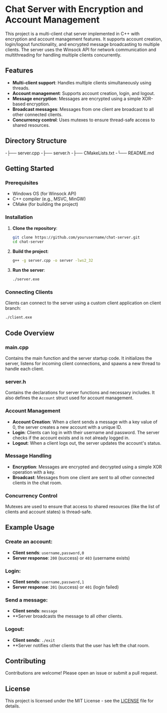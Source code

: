# Chat Server with Encryption and Account Management

This project is a multi-client chat server implemented in C++ with encryption and account management features. It supports account creation, login/logout functionality, and encrypted message broadcasting to multiple clients. The server uses the Winsock API for network communication and multithreading for handling multiple clients concurrently.

## Features

- **Multi-client support**: Handles multiple clients simultaneously using threads.
- **Account management**: Supports account creation, login, and logout.
- **Message encryption**: Messages are encrypted using a simple XOR-based encryption.
- **Broadcast messages**: Messages from one client are broadcast to all other connected clients.
- **Concurrency control**: Uses mutexes to ensure thread-safe access to shared resources.

## Directory Structure

-├── server.cpp
-├── server.h
-├── CMakeLists.txt
-└── README.md

## Getting Started

### Prerequisites

- Windows OS (for Winsock API)
- C++ compiler (e.g., MSVC, MinGW)
- CMake (for building the project)

### Installation

1. **Clone the repository**:

    ```sh
    git clone https://github.com/yourusername/chat-server.git
    cd chat-server
    ```

2. **Build the project**:

    ```sh
    g++ -g server.cpp -o server -lws2_32
    ```

3. **Run the server**:

    ```sh
    ./server.exe
    ```

### Connecting Clients

Clients can connect to the server using a custom client application on client branch:

```sh
./client.exe
```
## Code Overview

### main.cpp
Contains the main function and the server startup code. It initializes the server, listens for incoming client connections, and spawns a new thread to handle each client.

### server.h
Contains the declarations for server functions and necessary includes. It also defines the `Account` struct used for account management.

### Account Management
- **Account Creation**: When a client sends a message with a key value of 0, the server creates a new account with a unique ID.
- **Login**: Clients can log in with their username and password. The server checks if the account exists and is not already logged in.
- **Logout**: When a client logs out, the server updates the account's status.

### Message Handling
- **Encryption**: Messages are encrypted and decrypted using a simple XOR operation with a key.
- **Broadcast**: Messages from one client are sent to all other connected clients in the chat room.

### Concurrency Control
Mutexes are used to ensure that access to shared resources (like the list of clients and account states) is thread-safe.

## Example Usage

### Create an account:
- **Client sends**: `username,password,0`
- **Server response**: `200` (success) or `403` (username exists)

### Login:
- **Client sends**: `username,password,1`
- **Server response**: `201` (success) or `401` (login failed)

### Send a message:
- **Client sends**: `message`
- **Server broadcasts the message to all other clients.

### Logout:
- **Client sends**: `./exit`
- **Server notifies other clients that the user has left the chat room.

## Contributing

Contributions are welcome! Please open an issue or submit a pull request.

## License

This project is licensed under the MIT License - see the [LICENSE](LICENSE) file for details.


